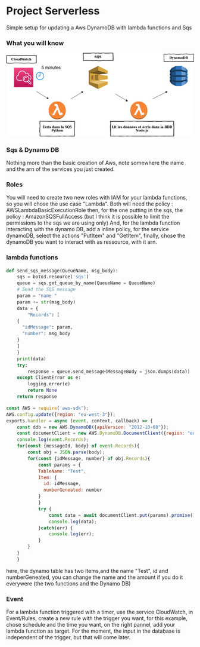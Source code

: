 # Project Serverless
Simple setup for updating a Aws DynamoDB with lambda functions and Sqs

### What you will know
![global schema](rapport1.png)

### Sqs & Dynamo DB
Nothing more than the basic creation of Aws, note somewhere the name and the arn of the services you just created.

### Roles
You will need to create two new roles with IAM for your lambda functions, so you will chose the use case "Lambda".
Both will need the policy : AWSLambdaBasicExecutionRole
then, for the one putting in the sqs, the policy : AmazonSQSFullAccess  (but I think it is possible to limit the permissions to the sqs we are using only)
And, for the lambda function interacting with the dynamo DB, add a inline policy, for the service dynamoDB, select the actions "PutItem" and "GetItem", finally, chose the dynamoDB you want to interact with as ressource, with it arn.
### lambda functions
```python
def send_sqs_message(QueueName, msg_body):
    sqs = boto3.resource('sqs')
    queue = sqs.get_queue_by_name(QueueName = QueueName)
    # Send the SQS message
    param = "name "
    param += str(msg_body)
    data = {
        "Records": [
    {
      "idMessage": param,
      "number": msg_body
    }
    ]
    }
    print(data)
    try:
        response = queue.send_message(MessageBody = json.dumps(data))
    except ClientError as e:
        logging.error(e)
        return None
    return response
```
```js
const AWS = require('aws-sdk');
AWS.config.update({region: "eu-west-3"});
exports.handler = async (event, context, callback) => {
    const ddb = new AWS.DynamoDB({apiVersion: "2012-10-08"});
    const documentClient = new AWS.DynamoDB.DocumentClient({region: "eu-west-3"});
    console.log(event.Records);
    for(const {messageId, body} of event.Records){
        const obj = JSON.parse(body);
        for(const {idMessage, number} of obj.Records){
            const params = {
            TableName: "Test",
            Item: {
              id: idMessage,
              numberGeneated: number
            }
            }
            try {
                const data = await documentClient.put(params).promise();
                console.log(data);
            }catch(err) {
                console.log(err);
            }
        }
    }
    } 
```
here, the dynamo table has two Items,and the name "Test", id and numberGeneated, you can change the name and the amount if you do it everywere (the two functions and the Dynamo DB)

### Event
For a lambda function triggered with a timer, use the service CloudWatch, in Event/Rules, create a new rule with the trigger you want, for this example, chose schedule and the time you want, on the right pannel, add your lambda function as target.
For the moment, the input in the database is independent of the trigger, but that will come later.
